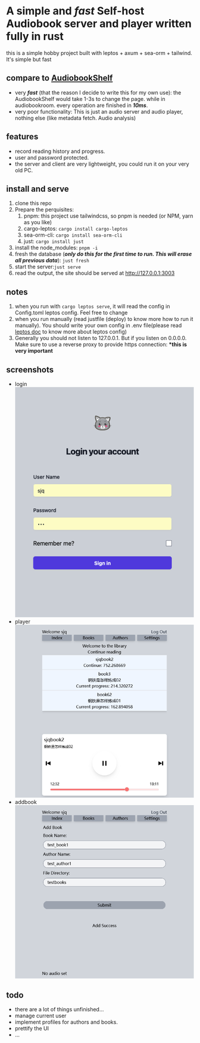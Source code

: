# A simple and **_fast_** Self-host Audiobook server and player written fully in rust

this is a simple hobby project built with leptos + axum + sea-orm + tailwind. It's simple but fast

## compare to [AudiobookShelf](https://github.com/advplyr/audiobookshelf)

- very **_fast_** (that the reason I decide to write this for my own use): the AudiobookShelf would take 1-3s to change the page. while in audiobookroom. every operation are finished in **_10ms_**.
- very poor functionality: This is just an audio server and audio player, nothing else (like metadata fetch. Audio analysis)

## features

- record reading history and progress.
- user and password protected.
- the server and client are very lightweight, you could run it on your very old PC.

## install and serve

1. clone this repo
2. Prepare the perquisites:
   1. pnpm: this project use tailwindcss, so pnpm is needed (or NPM, yarn as you like)
   2. cargo-leptos: `cargo install cargo-leptos`
   3. sea-orm-cli: `cargo install sea-orm-cli`
   4. just: `cargo install just`
3. install the node_modules: `pnpm -i`
4. fresh the database (**_only do this for the first time to run. This will erase all previous data_**): `just fresh`
5. start the server:`just serve`
6. read the output, the site should be served at http://127.0.0.1:3003

## notes

1. when you run with `cargo leptos serve`, it will read the config in Config.toml leptos config. Feel free to change
2. when you run manually (read justfile (deploy) to know more how to run it manually). You should write your own config in .env file(please read [leptos doc](https://github.com/leptos-rs/cargo-leptos?tab=readme-ov-file#environment-variables) to know more about leptos config)
3. Generally you should not listen to 127.0.0.1. But if you listen on 0.0.0.0. Make sure to use a reverse proxy to provide https connection: **\*this is very important**

## screenshots

- login
  ![login](/markdown/login.png)
- player
  ![player](/markdown/player.png)
- addbook
  ![addbook](/markdown/addbook.png)


## todo
- there are a lot of things unfinished...
- manage current user
- implement profiles for authors and books.
- prettify the UI
- ...

